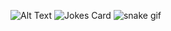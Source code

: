 ![Alt Text](https://media.giphy.com/media/vFKqnCdLPNOKc/giphy.gif)
![Jokes Card](https://readme-jokes.vercel.app/api)
![snake gif](https://github.com/KakoytoBarista/KakoytoBarista/blob/output/github-contribution-grid-snake.gif)
